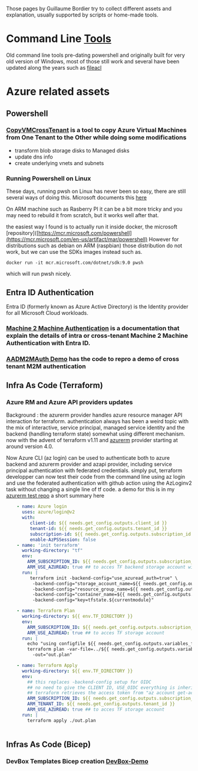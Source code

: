 <html>
<meta name="google-site-verification" content="O6a3XUVrky2UH1ImDuQMycZhvLMpAyacOcNat0iIdhk" />
</html>

Those pages by Guillaume Bordier try to collect different assets and explanation, usually supported by scripts or home-made tools.

# Command Line  [Tools](https://github.com/gbordier/tools)
Old command line tools pre-dating powershell and originally built for very old version of Windows, most of those still work and several have been updated along the years such as [fileacl](https://github.com/gbordier/tools/blob/main/fileacl/FILEACL.md)


# Azure related assets
## Powershell 
### [CopyVMCrossTenant](https://github.com/gbordier/CopyVMCrossTenant) is a tool to copy Azure Virtual Machines from One Tenant to the Other while doing some modifications 
- transform blob storage disks to Managed disks
- update dns info
- create underlying vnets and subnets
### Running Powershell on Linux
These days, running pwsh on Linux has never been so easy, there are still several ways of doing this.
Microsoft documents this [here](https://learn.microsoft.com/en-us/dotnet/core/install/linux) 

On ARM machine such as Rasberry PI it can be a bit more tricky and you may need to rebuild it from scratch, but it works well after that.

the easiest way I found is to actually run it inside docker, the microsoft [repository]([https://mcr.microsoft.com/powershell](https://mcr.microsoft.com/en-us/artifact/mar/powershell) However for distributions such as debian on ARM (raspbian) those distribution do not work, but we can use the SDKs images instead such as.
```
docker run -it mcr.microsoft.com/dotnet/sdk:9.0 pwsh
```
which will run pwsh nicely.

## Entra ID Authentication 
Entra ID (formerly known as Azure Active Directory) is the Identity provider for all Microsoft Cloud workloads.

### [Machine 2 Machine Authentication](https://github.com/gbordier/AADM2MAuth/blob/main/M2MAUTH.md) is a documentation that explain the details of intra or cross-tenant Machine 2 Machine Authentication with Entra ID.

### [AADM2MAuth Demo](https://github.com/gbordier/AADM2MAuth/blob/main/README.md) has the code to repro a demo of cross tenant M2M authentication

## Infra As Code (Terraform) 
### Azure RM and Azure API providers updates
Background : the azurerm provider handles azure resource manager API interaction for terraform.
authentication always has been a weird topic with the mix of interactive, service principal, managed service identity and the backend (handling terraform state) somewhat using different mechanism.
now with the advent of terraform v1.11 and [azurerm](https://github.com/hashicorp/terraform-provider-azurerm) provider starting at around version 4.0.

Now Azure CLI (az login) can be used to authenticate both to azure backend and azurerm provider and azapi provider, including service principal authentication with federated credentials.
simply put, terraform developper can now test their code from the command line using az login and use the federated authentication with  github action using the AzLoginv2 task without changing a single line of tf code.
a demo for this is in my [azurerm test repo](http://github.com/gbordier/azurerm-test)
a short summary here
``` yaml
    - name: Azure login
      uses: azure/login@v2
      with:
         client-id: ${{ needs.get_config.outputs.client_id }}
         tenant-id: ${{ needs.get_config.outputs.tenant_id }}
         subscription-id: ${{ needs.get_config.outputs.subscription_id }}
         enable-AzPSSession: false
    - name: 'init terraform'
      working-directory: "tf"
      env:
        ARM_SUBSCRIPTION_ID: ${{ needs.get_config.outputs.subscription_id }}
        ARM_USE_AZUREAD: true ## to acces TF backend storage account with Entra ID 
      run: |
         terraform init -backend-config="use_azuread_auth=true" \
          -backend-config="storage_account_name=${{ needs.get_config.outputs.tf_storage_account_name }}" \
          -backend-config="resource_group_name=${{ needs.get_config.outputs.tf_resource_group_name }}" \
          -backend-config="container_name=${{ needs.get_config.outputs.tf_container_name }}" \
          -backend-config="key=tfstate.${currentmodule}"

    - name: Terraform Plan
      working-directory: ${{ env.TF_DIRECTORY }}
      env:
        ARM_SUBSCRIPTION_ID: ${{ needs.get_config.outputs.subscription_id }}
        ARM_USE_AZUREAD: true ## to acces TF storage account
      run: |
        echo "using configfile ${{ needs.get_config.outputs.variables_file }}"
        terraform plan -var-file=../${{ needs.get_config.outputs.variables_file }} \
          -out="out.plan"

    - name: Terraform Apply
      working-directory: ${{ env.TF_DIRECTORY }}
      env:
        ## this replaces -backend-config setup for OIDC 
        ## no need to give the CLIENT ID, USE_OIDC everything is inherited from the az login
        ## terraform retrieves the access token from "az account get-access-token"
        ARM_SUBSCRIPTION_ID: ${{ needs.get_config.outputs.subscription_id }}
        ARM_TENANT_ID: ${{ needs.get_config.outputs.tenant_id }}
        ARM_USE_AZUREAD: true ## to acces TF storage account
      run: |
        terraform apply ./out.plan
  
```

## Infras As Code (Bicep)

### DevBox Templates Bicep creation  [DevBox-Demo](https://github.com/gbordier/devbox-demo)


